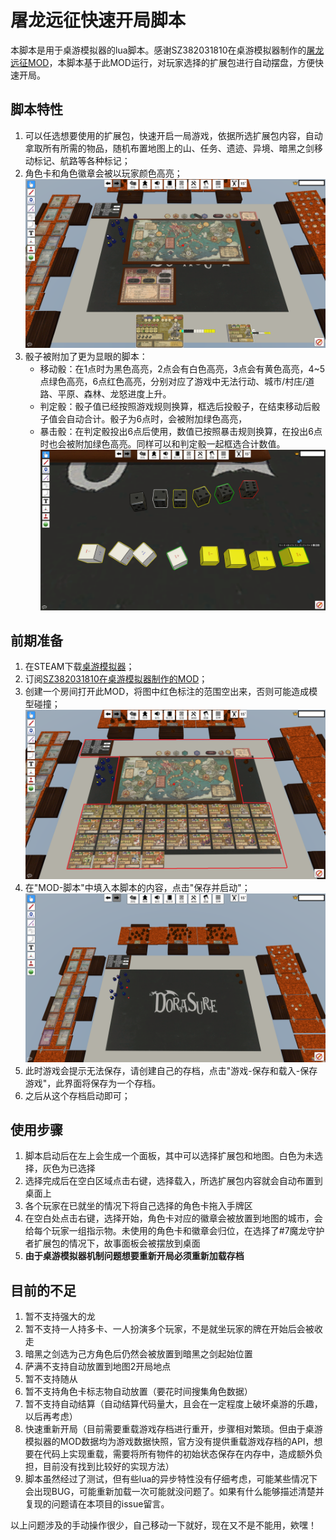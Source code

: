 # 屠龙远征快速开局脚本
本脚本是用于桌游模拟器的lua脚本。感谢SZ382031810在桌游模拟器制作的[屠龙远征MOD](https://steamcommunity.com/sharedfiles/filedetails/?id=2908114886)，本脚本基于此MOD运行，对玩家选择的扩展包进行自动摆盘，方便快速开局。

## 脚本特性
1. 可以任选想要使用的扩展包，快速开启一局游戏，依据所选扩展包内容，自动拿取所有所需的物品，随机布置地图上的山、任务、遗迹、异境、暗黑之剑移动标记、航路等各种标记；
2. 角色卡和角色徽章会被以玩家颜色高亮；
   ![游戏开局](img/start.png)
3. 骰子被附加了更为显眼的脚本：
    + 移动骰：在1点时为黑色高亮，2点会有白色高亮，3点会有黄色高亮，4~5点绿色高亮，6点红色高亮，分别对应了游戏中无法行动、城市/村庄/道路、平原、森林、龙怒进度上升。
    + 判定骰：骰子值已经按照游戏规则换算，框选后投骰子，在结束移动后骰子值会自动合计。骰子为6点时，会被附加绿色高亮，
    + 暴击骰：在判定骰投出6点后使用，数值已按照暴击规则换算，在投出6点时也会被附加绿色高亮。同样可以和判定骰一起框选合计数值。
    ![骰子高光](img/dice_highlight.png)

## 前期准备
1. 在STEAM下载[桌游模拟器](https://store.steampowered.com/app/286160/Tabletop_Simulator/)；
2. 订阅[SZ382031810在桌游模拟器制作的MOD](https://steamcommunity.com/sharedfiles/filedetails/?id=2908114886)；
3. 创建一个房间打开此MOD，将图中红色标注的范围空出来，否则可能造成模型碰撞；
   ![游戏区域](img/game_zone.png)
4. 在"MOD-脚本"中填入本脚本的内容，点击"保存并启动"；
   ![载入脚本后的界面](img/save.png)
5. 此时游戏会提示无法保存，请创建自己的存档，点击"游戏-保存和载入-保存游戏"，此界面将保存为一个存档。
6. 之后从这个存档启动即可；

## 使用步骤
1. 脚本启动后在左上会生成一个面板，其中可以选择扩展包和地图。白色为未选择，灰色为已选择
2. 选择完成后在空白区域点击右键，选择载入，所选扩展包内容就会自动布置到桌面上
3. 各个玩家在已就坐的情况下将自己选择的角色卡拖入手牌区
4. 在空白处点击右键，选择开始，角色卡对应的徽章会被放置到地图的城市，会给每个玩家一组指示物。未使用的角色卡和徽章会归位，在选择了#7魔龙守护者扩展包的情况下，故事面板会被摆放到桌面
5. **由于桌游模拟器机制问题想要重新开局必须重新加载存档**

## 目前的不足
1. 暂不支持强大的龙
2. 暂不支持一人持多卡、一人扮演多个玩家，不是就坐玩家的牌在开始后会被收走
3. 暗黑之剑选为己方角色后仍然会被放置到暗黑之剑起始位置
4. 萨满不支持自动放置到地图2开局地点
5. 暂不支持随从
6. 暂不支持角色卡标志物自动放置（要花时间搜集角色数据）
7. 暂不支持自动结算（自动结算代码量大，且会在一定程度上破坏桌游的乐趣，以后再考虑）
8. 快速重新开局（目前需要重载游戏存档进行重开，步骤相对繁琐。但由于桌游模拟器的MOD数据均为游戏数据快照，官方没有提供重载游戏存档的API，想要在代码上实现重载，需要将所有物件的初始状态保存在内存中，造成额外负担，目前没有找到比较好的实现方法）
9. 脚本虽然经过了测试，但有些lua的异步特性没有仔细考虑，可能某些情况下会出现BUG，可能重新加载一次可能就没问题了。如果有什么能够描述清楚并复现的问题请在本项目的issue留言。

以上问题涉及的手动操作很少，自己移动一下就好，现在又不是不能用，欸嘿！